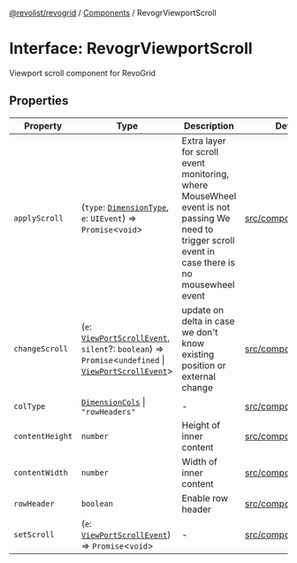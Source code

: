 [@revolist/revogrid](README.md) / [Components](Namespace.Components.md) / RevogrViewportScroll

# Interface: RevogrViewportScroll

Viewport scroll component for RevoGrid

## Properties

| Property | Type | Description | Defined in |
| ------ | ------ | ------ | ------ |
| `applyScroll` | (`type`: [`DimensionType`](TypeAlias.DimensionType.md), `e`: `UIEvent`) => `Promise`\<`void`\> | Extra layer for scroll event monitoring, where MouseWheel event is not passing We need to trigger scroll event in case there is no mousewheel event | [src/components.d.ts:707](https://github.com/revolist/revogrid/blob/13653d8ee505d63a363463d1b61354eec56320a1/src/components.d.ts#L707) |
| `changeScroll` | (`e`: [`ViewPortScrollEvent`](TypeAlias.ViewPortScrollEvent.md), `silent`?: `boolean`) => `Promise`\<`undefined` \| [`ViewPortScrollEvent`](TypeAlias.ViewPortScrollEvent.md)\> | update on delta in case we don't know existing position or external change | [src/components.d.ts:712](https://github.com/revolist/revogrid/blob/13653d8ee505d63a363463d1b61354eec56320a1/src/components.d.ts#L712) |
| `colType` | [`DimensionCols`](TypeAlias.DimensionCols.md) \| `"rowHeaders"` | - | [src/components.d.ts:713](https://github.com/revolist/revogrid/blob/13653d8ee505d63a363463d1b61354eec56320a1/src/components.d.ts#L713) |
| `contentHeight` | `number` | Height of inner content | [src/components.d.ts:717](https://github.com/revolist/revogrid/blob/13653d8ee505d63a363463d1b61354eec56320a1/src/components.d.ts#L717) |
| `contentWidth` | `number` | Width of inner content | [src/components.d.ts:721](https://github.com/revolist/revogrid/blob/13653d8ee505d63a363463d1b61354eec56320a1/src/components.d.ts#L721) |
| `rowHeader` | `boolean` | Enable row header | [src/components.d.ts:725](https://github.com/revolist/revogrid/blob/13653d8ee505d63a363463d1b61354eec56320a1/src/components.d.ts#L725) |
| `setScroll` | (`e`: [`ViewPortScrollEvent`](TypeAlias.ViewPortScrollEvent.md)) => `Promise`\<`void`\> | - | [src/components.d.ts:726](https://github.com/revolist/revogrid/blob/13653d8ee505d63a363463d1b61354eec56320a1/src/components.d.ts#L726) |

